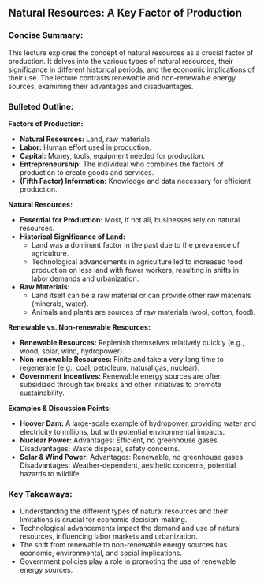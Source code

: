 ## Natural Resources: A Key Factor of Production

### Concise Summary:

This lecture explores the concept of natural resources as a crucial factor of production. It delves into the various types of natural resources, their significance in different historical periods, and the economic implications of their use.  The lecture contrasts renewable and non-renewable energy sources, examining their advantages and disadvantages.

### Bulleted Outline: 

**Factors of Production:**

* **Natural Resources:** Land, raw materials.
* **Labor:** Human effort used in production.
* **Capital:** Money, tools, equipment needed for production.
* **Entrepreneurship:**  The individual who combines the factors of production to create goods and services.
* **(Fifth Factor) Information:** Knowledge and data necessary for efficient production.

**Natural Resources:**

* **Essential for Production:** Most, if not all, businesses rely on natural resources.
* **Historical Significance of Land:** 
    * Land was a dominant factor in the past due to the prevalence of agriculture.
    * Technological advancements in agriculture led to increased food production on less land with fewer workers, resulting in shifts in labor demands and urbanization.
* **Raw Materials:**
    * Land itself can be a raw material or can provide other raw materials (minerals, water).
    * Animals and plants are sources of raw materials (wool, cotton, food).

**Renewable vs. Non-renewable Resources:**

* **Renewable Resources:** Replenish themselves relatively quickly (e.g., wood, solar, wind, hydropower).
* **Non-renewable Resources:**  Finite and take a very long time to regenerate (e.g., coal, petroleum, natural gas, nuclear).
* **Government Incentives:** Renewable energy sources are often subsidized through tax breaks and other initiatives to promote sustainability.

**Examples & Discussion Points:**

* **Hoover Dam:** A large-scale example of hydropower, providing water and electricity to millions, but with potential environmental impacts.
* **Nuclear Power:** Advantages: Efficient, no greenhouse gases.  Disadvantages:  Waste disposal, safety concerns.
* **Solar & Wind Power:**  Advantages: Renewable, no greenhouse gases. Disadvantages:  Weather-dependent, aesthetic concerns, potential hazards to wildlife.

### Key Takeaways:

* Understanding the different types of natural resources and their limitations is crucial for economic decision-making.
* Technological advancements impact the demand and use of natural resources, influencing labor markets and urbanization. 
* The shift from renewable to non-renewable energy sources has economic, environmental, and social implications.
* Government policies play a role in promoting the use of renewable energy sources. 

